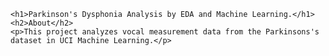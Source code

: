    <h1>Parkinson's Dysphonia Analysis by EDA and Machine Learning.</h1>
    <h2>About</h2>
    <p>This project analyzes vocal measurement data from the Parkinsons's dataset in UCI Machine Learning.</p>
